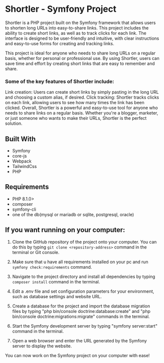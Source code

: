 # Shortler - Symfony Project

Shortler is a PHP project built on the Symfony framework that allows users to shorten long URLs into easy-to-share links. This project includes the ability to create short links, as well as to track clicks for each link. The interface is designed to be user-friendly and intuitive, with clear instructions and easy-to-use forms for creating and tracking links.

This project is ideal for anyone who needs to share long URLs on a regular basis, whether for personal or professional use. By using Shortler, users can save time and effort by creating short links that are easy to remember and share.

### Some of the key features of Shortler include:

Link creation: Users can create short links by simply pasting in the long URL and choosing a custom alias, if desired.
Click tracking: Shortler tracks clicks on each link, allowing users to see how many times the link has been clicked.
Overall, Shortler is a powerful and easy-to-use tool for anyone who needs to share links on a regular basis. Whether you're a blogger, marketer, or just someone who wants to make their URLs, Shortler is the perfect solution.

## Built With

- Symfony
- core-js
- Webpack
- TailwindCss
- PHP

## Requirements

- PHP 8.1.0>
- composer 
- symfony-cli
- one of the db(mysql or mariadb or sqlite, postgresql, oracle)

## If you want running on your computer:

1. Clone the GitHub repository of the project onto your computer. You can do this by typing `git clone <repository-address>` command in the terminal or Git console.

2. Make sure that u have all requirements installed on your pc and run `symfony check:requirements` command.

3. Navigate to the project directory and install all dependencies by typing `composer install` command in the terminal.

4. Edit a .env file and set configuration parameters for your environment, such as database settings and website URL.

5. Create a database for the project and import the database migration files by typing "php bin/console doctrine:database:create" and "php bin/console doctrine:migrations:migrate" commands in the terminal.

6. Start the Symfony development server by typing "symfony server:start" command in the terminal.

7. Open a web browser and enter the URL generated by the Symfony server to display the website.

You can now work on the Symfony project on your computer with ease!